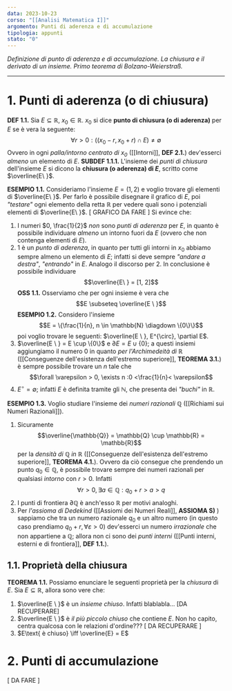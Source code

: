 ```yaml
---
data: 2023-10-23
corso: "[[Analisi Matematica I]]"
argomento: Punti di aderenza e di accumulazione
tipologia: appunti
stato: "0"
---
```

*Definizione di punto di aderenza e di accumulazione. La chiusura e il derivato di un insieme. Primo teorema di Bolzano-Weierstraß.*
- - -
# 1. Punti di aderenza (o di chiusura)
**DEF 1.1.** Sia $E \subseteq \mathbb{R}$, $x_0 \in \mathbb{R}$.
$x_0$ si dice **punto di chiusura (o di aderenza)** per $E$ se è vera la seguente: $$\forall r>0: ((x_0-r, x_0+r)\cap E)\neq \emptyset$$Ovvero in ogni *palla/intorno centrato di $x_0$* ([[Intorni]], **DEF 2.1.**) dev'esserci *almeno* un elemento di $E$.
**SUBDEF 1.1.1.** L'insieme dei *punti di chiusura* dell'insieme $E$ si dicono la **chiusura (o aderenza) di $E$**, scritto come $\overline{E\ }$.

**ESEMPIO 1.1.**
Consideriamo l'insieme $E = (1, 2)$ e voglio trovare gli elementi di $\overline{E\ }$.
Per farlo è possibile disegnare il grafico di $E$, poi *"testare"* ogni elemento della retta $\mathbb{R}$ per vedere quali sono i potenziali elementi di $\overline{E\ }$.
[ GRAFICO DA FARE ]
Si evince che:
1. I numeri $0, \frac{1}{2}$ *non* sono *punti di aderenza* per $E$, in quanto è possibile individuare *almeno* un intorno fuori da $E$ (ovvero che non contenga elementi di $E$).
2. 1 è un *punto di aderenza*, in quanto per tutti gli intorni in $x_0$ abbiamo sempre almeno un elemento di $E$; infatti si deve sempre *"andare a destra"*, *"entrando"* in $E$. Analogo il discorso per $2$.
In conclusione è possibile individuare $$\overline{E\ } = [1, 2]$$
**OSS 1.1.** Osserviamo che per ogni insieme è vera che $$E \subseteq \overline{E \ }$$
**ESEMPIO 1.2.** 
Considero l'insieme $$E = \{\frac{1}{n}, n \in \mathbb{N} \diagdown \{0\}\}$$poi voglio trovare le seguenti: $\overline{E \ }, E^{\circ}, \partial E$.
1. $\overline{E \ } = E \cup \{0\}$ e $\partial E = E \cup \{0\}$; a questi insiemi aggiungiamo il numero $0$ in quanto *per l'Archimedeità di $\mathbb{R}$* ([[Conseguenze dell'esistenza dell'estremo superiore]], **TEOREMA 3.1.**) è sempre possibile trovare un $n$ tale che$$\forall \varepsilon > 0, \exists n :0 <\frac{1}{n}< \varepsilon$$ 
2. $E^{\circ} = \emptyset$; infatti $E$ è definita tramite gli $\mathbb{N}$, che presenta dei *"buchi"* in $\mathbb{R}$. 

**ESEMPIO 1.3.**
Voglio studiare l'insieme dei *numeri razionali* $\mathbb{Q}$ ([[Richiami sui Numeri Razionali]]).
1. Sicuramente $$\overline{\mathbb{Q}} = \mathbb{Q} \cup \mathbb{R} = \mathbb{R}$$per la *densità di $\mathbb{Q}$ in $\mathbb{R}$* ([[Conseguenze dell'esistenza dell'estremo superiore]], **TEOREMA 4.1.**). Ovvero da ciò consegue che prendendo un punto $q_0 \in \mathbb{Q}$, è possibile trovare sempre dei numeri razionali per qualsiasi *intorno* con $r >0$. Infatti $$\forall r > 0, \exists a \in \mathbb{Q}: q_0+r>a>q$$
2. I punti di frontiera $\partial \mathbb{Q}$ è anch'esso $\mathbb{R}$ per motivi analoghi.
3. Per *l'assioma di Dedekind* ([[Assiomi dei Numeri Reali]], **ASSIOMA S)** ) sappiamo che tra un numero razionale $q_0$ e un altro numero (in questo caso prendiamo $q_0 + r,  \forall \varepsilon >0$) dev'esserci un numero *irrazionale* che non appartiene a $\mathbb{Q}$; allora non ci sono dei *punti interni* ([[Punti interni, esterni e di frontiera]], **DEF 1.1.**).

## 1.1. Proprietà della chiusura
**TEOREMA 1.1.** Possiamo enunciare le seguenti proprietà per la *chiusura* di $E$.
Sia $E \subseteq \mathbb{R}$, allora sono vere che:
1. $\overline{E \ }$ è un *insieme chiuso*. Infatti blablabla... [DA RECUPERARE]
2. $\overline{E \ }$ è *il più piccolo chiuso* che contiene $E$. Non ho capito, centra qualcosa con le relazioni d'ordine??? [ DA RECUPERARE ]
3. $E\text{ è chiuso} \iff \overline{E} = E$

# 2. Punti di accumulazione
[ DA FARE ]